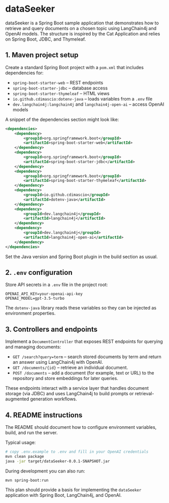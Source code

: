 # dataSeeker

dataSeeker is a Spring Boot sample application that demonstrates how to retrieve and query documents on a chosen topic using LangChain4j and OpenAI models. The structure is inspired by the Cat Application and relies on Spring Boot, JDBC, and Thymeleaf.

## 1. Maven project setup

Create a standard Spring Boot project with a `pom.xml` that includes dependencies for:

- `spring-boot-starter-web` – REST endpoints
- `spring-boot-starter-jdbc` – database access
- `spring-boot-starter-thymeleaf` – HTML views
- `io.github.cdimascio:dotenv-java` – loads variables from a `.env` file
- `dev.langchain4j:langchain4j` and `langchain4j-open-ai` – access OpenAI models

A snippet of the dependencies section might look like:

```xml
<dependencies>
    <dependency>
        <groupId>org.springframework.boot</groupId>
        <artifactId>spring-boot-starter-web</artifactId>
    </dependency>
    <dependency>
        <groupId>org.springframework.boot</groupId>
        <artifactId>spring-boot-starter-jdbc</artifactId>
    </dependency>
    <dependency>
        <groupId>org.springframework.boot</groupId>
        <artifactId>spring-boot-starter-thymeleaf</artifactId>
    </dependency>
    <dependency>
        <groupId>io.github.cdimascio</groupId>
        <artifactId>dotenv-java</artifactId>
    </dependency>
    <dependency>
        <groupId>dev.langchain4j</groupId>
        <artifactId>langchain4j</artifactId>
    </dependency>
    <dependency>
        <groupId>dev.langchain4j</groupId>
        <artifactId>langchain4j-open-ai</artifactId>
    </dependency>
</dependencies>
```

Set the Java version and Spring Boot plugin in the build section as usual.

## 2. `.env` configuration

Store API secrets in a `.env` file in the project root:

```
OPENAI_API_KEY=your-openai-api-key
OPENAI_MODEL=gpt-3.5-turbo
```

The `dotenv-java` library reads these variables so they can be injected as environment properties.

## 3. Controllers and endpoints

Implement a `DocumentController` that exposes REST endpoints for querying and managing documents:

- `GET /search?query=term` – search stored documents by term and return an answer using LangChain4j with OpenAI.
- `GET /documents/{id}` – retrieve an individual document.
- `POST /documents` – add a document (for example, text or URL) to the repository and store embeddings for later queries.

These endpoints interact with a service layer that handles document storage (via JDBC) and uses LangChain4j to build prompts or retrieval-augmented generation workflows.

## 4. README instructions

The README should document how to configure environment variables, build, and run the server.

Typical usage:

```bash
# copy .env.example to .env and fill in your OpenAI credentials
mvn clean package
java -jar target/dataSeeker-0.0.1-SNAPSHOT.jar
```

During development you can also run:

```bash
mvn spring-boot:run
```

This plan should provide a basis for implementing the `dataSeeker` application with Spring Boot, LangChain4j, and OpenAI.
